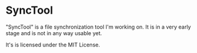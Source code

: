 SyncTool
========

"SyncTool" is a file synchronization tool I'm working on. It is in a very early stage and is not in any way usable yet.

It's is licensed under the MIT License.